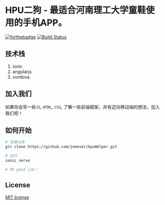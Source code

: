 # HPU二狗 - 最适合河南理工大学童鞋使用的手机APP。

[![forthebadge](http://forthebadge.com/images/badges/built-by-developers.svg)](http://jenes.site)
[![Build Status](https://travis-ci.org/angular/angular.svg?branch=master)](https://travis-ci.org/jeneser/hpuHelper)


## 技术栈

1. ionic
2. angularjs
3. cordova

## 加入我们

如果你会写一些`JS`, `HTML`, `CSS`, 了解一些前端框架，并有迈向移动端的想法，加入我们吧！

## 如何开始

``` bash
# 克隆仓库
git clone https://github.com/jeneser/hpuHelper.git

# 运行
ionic serve

# OK good job！
```

## License

[MIT license](http://opensource.org/licenses/MIT)
